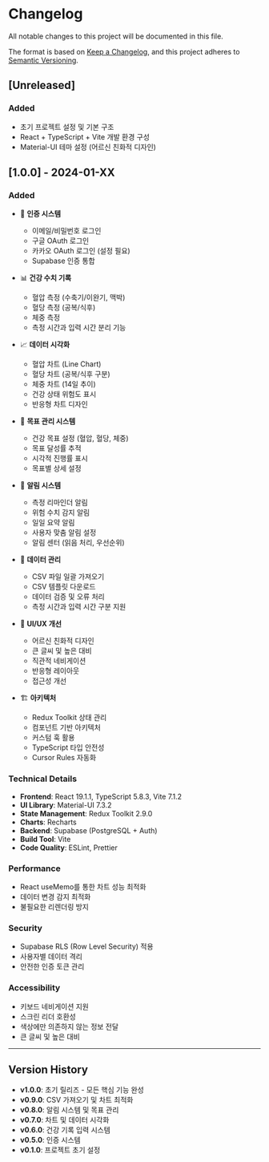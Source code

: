 # Changelog

All notable changes to this project will be documented in this file.

The format is based on [Keep a Changelog](https://keepachangelog.com/en/1.0.0/),
and this project adheres to [Semantic Versioning](https://semver.org/spec/v2.0.0.html).

## [Unreleased]

### Added
- 초기 프로젝트 설정 및 기본 구조
- React + TypeScript + Vite 개발 환경 구성
- Material-UI 테마 설정 (어르신 친화적 디자인)

## [1.0.0] - 2024-01-XX

### Added
- 🔐 **인증 시스템**
  - 이메일/비밀번호 로그인
  - 구글 OAuth 로그인
  - 카카오 OAuth 로그인 (설정 필요)
  - Supabase 인증 통합

- 📊 **건강 수치 기록**
  - 혈압 측정 (수축기/이완기, 맥박)
  - 혈당 측정 (공복/식후)
  - 체중 측정
  - 측정 시간과 입력 시간 분리 기능

- 📈 **데이터 시각화**
  - 혈압 차트 (Line Chart)
  - 혈당 차트 (공복/식후 구분)
  - 체중 차트 (14일 추이)
  - 건강 상태 위험도 표시
  - 반응형 차트 디자인

- 🎯 **목표 관리 시스템**
  - 건강 목표 설정 (혈압, 혈당, 체중)
  - 목표 달성률 추적
  - 시각적 진행률 표시
  - 목표별 상세 설정

- 🔔 **알림 시스템**
  - 측정 리마인더 알림
  - 위험 수치 감지 알림
  - 일일 요약 알림
  - 사용자 맞춤 알림 설정
  - 알림 센터 (읽음 처리, 우선순위)

- 📁 **데이터 관리**
  - CSV 파일 일괄 가져오기
  - CSV 템플릿 다운로드
  - 데이터 검증 및 오류 처리
  - 측정 시간과 입력 시간 구분 지원

- 🎨 **UI/UX 개선**
  - 어르신 친화적 디자인
  - 큰 글씨 및 높은 대비
  - 직관적 네비게이션
  - 반응형 레이아웃
  - 접근성 개선

- 🏗️ **아키텍처**
  - Redux Toolkit 상태 관리
  - 컴포넌트 기반 아키텍처
  - 커스텀 훅 활용
  - TypeScript 타입 안전성
  - Cursor Rules 자동화

### Technical Details
- **Frontend**: React 19.1.1, TypeScript 5.8.3, Vite 7.1.2
- **UI Library**: Material-UI 7.3.2
- **State Management**: Redux Toolkit 2.9.0
- **Charts**: Recharts
- **Backend**: Supabase (PostgreSQL + Auth)
- **Build Tool**: Vite
- **Code Quality**: ESLint, Prettier

### Performance
- React useMemo를 통한 차트 성능 최적화
- 데이터 변경 감지 최적화
- 불필요한 리렌더링 방지

### Security
- Supabase RLS (Row Level Security) 적용
- 사용자별 데이터 격리
- 안전한 인증 토큰 관리

### Accessibility
- 키보드 네비게이션 지원
- 스크린 리더 호환성
- 색상에만 의존하지 않는 정보 전달
- 큰 글씨 및 높은 대비

---

## Version History

- **v1.0.0**: 초기 릴리즈 - 모든 핵심 기능 완성
- **v0.9.0**: CSV 가져오기 및 차트 최적화
- **v0.8.0**: 알림 시스템 및 목표 관리
- **v0.7.0**: 차트 및 데이터 시각화
- **v0.6.0**: 건강 기록 입력 시스템
- **v0.5.0**: 인증 시스템
- **v0.1.0**: 프로젝트 초기 설정




